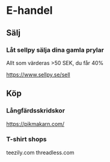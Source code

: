# E-handel

## Sälj

### Låt sellpy sälja dina gamla prylar

Allt som värderas >50 SEK, du får 40%

<https://www.sellpy.se/sell>

## Köp

### Långfärdsskridskor

<https://pikmakarn.com/>

### T-shirt shops

teezily.com
threadless.com
